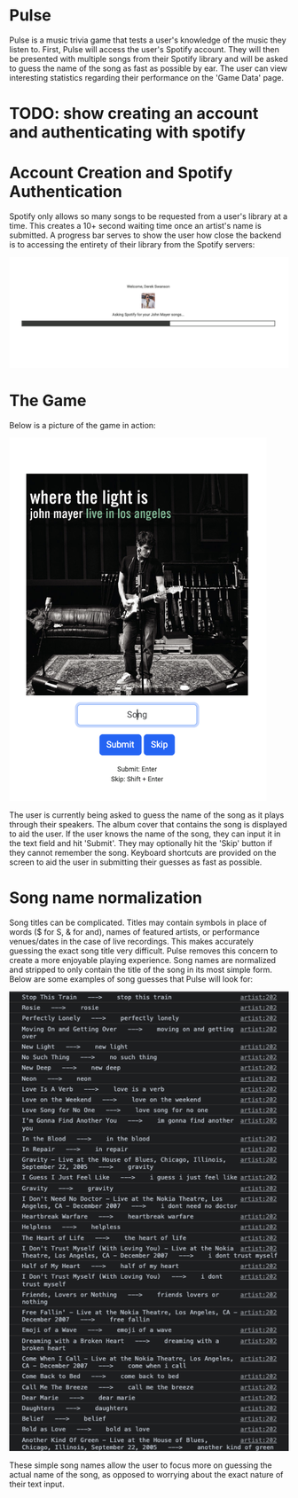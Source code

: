 # Pulse
Pulse is a music trivia game that tests a user's knowledge of the music they listen to. 
First, Pulse will access the user's Spotify account. They will then be presented with multiple songs from their Spotify library and will be asked to guess the name of the song as fast as possible by ear.
The user can view interesting statistics regarding their performance on the 'Game Data' page.


# TODO: show creating an account and authenticating with spotify
# Account Creation and Spotify Authentication
Spotify only allows so many songs to be requested from a user's library at a time. This creates a 10+ second waiting time once an artist's name is submitted. A progress bar serves to show the user how close the backend is to accessing the entirety of their library from the Spotify servers:

![Progress bar](README_pictures/progressBar.png)


# The Game
Below is a picture of the game in action:

![User is being asked to submit a song guess](README_pictures/songGuess.png)

The user is currently being asked to guess the name of the song as it plays through their speakers. The album cover that contains the song is displayed to aid the user. If the user knows the name of the song, they can input it in the text field and hit 'Submit'. They may optionally hit the 'Skip' button if they cannot remember the song. Keyboard shortcuts are provided on the screen to aid the user in submitting their guesses as fast as possible.



# Song name normalization
Song titles can be complicated. Titles may contain symbols in place of words ($ for S, & for and), names of featured artists, or performance venues/dates in the case of live recordings.
This makes accurately guessing the exact song title very difficult.
Pulse removes this concern to create a more enjoyable playing experience.
Song names are normalized and stripped to only contain the title of the song in its most simple form. Below are some examples of song guesses that Pulse will look for:

![Normalized song names](README_pictures/normalizedNames.png)

These simple song names allow the user to focus more on guessing the actual name of the song, as opposed to worrying about the exact nature of their text input.
